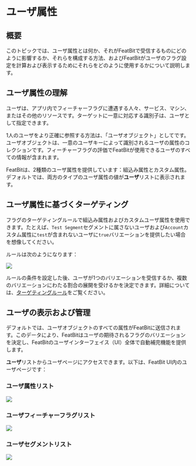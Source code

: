 # ユーザ属性

## 概要

このトピックでは、ユーザ属性とは何か、それがFeatBitで受信するものにどのように影響するか、それらを構成する方法、およびFeatBitがユーザのフラグ設定を計算および表示するためにそれらをどのように使用するかについて説明します。

## ユーザ属性の理解

ユーザは、アプリ内でフィーチャーフラグに遭遇する人々、サービス、マシン、またはその他のリソースです。ターゲットに一意に対応する識別子は、ユーザとして指定できます。

1人のユーザをより正確に参照する方法は、「ユーザオブジェクト」としてです。ユーザオブジェクトは、一意のユーザキーによって識別されるユーザの属性のコレクションです。フィーチャーフラグの評価でFeatBitが使用できるユーザのすべての情報が含まれます。

FeatBitは、2種類のユーザ属性を提供しています：組込み属性とカスタム属性。デフォルトでは、両方のタイプのユーザ属性の値が**ユーザ**リストに表示されます。

## ユーザ属性に基づくターゲティング

フラグのターゲティングルールで組込み属性およびカスタムユーザ属性を使用できます。たとえば、`Test Segment`セグメントに属さないユーザおよび`Account`カスタム属性に`test`が含まれないユーザに`true`バリエーションを提供したい場合を想像してください。

ルールは次のようになります：

![](../../feature-flags/assets/users-and-user-segments/user-attributes/001.webp)

ルールの条件を設定した後、ユーザが1つのバリエーションを受信するか、複数のバリエーションにわたる割合の展開を受けるかを決定できます。詳細については、[ターゲティングルール](../targeting-users-with-flags/targeting-rules.md)をご覧ください。

## ユーザの表示および管理

デフォルトでは、ユーザオブジェクトのすべての属性がFeatBitに送信されます。このデータにより、FeatBitはユーザの期待されるフラグのバリエーションを決定し、FeatBitのユーザインターフェイス（UI）全体で自動補完機能を提供します。

**ユーザ**リストからユーザページにアクセスできます。以下は、FeatBit UI内のユーザページです：

### ユーザ属性リスト

![](../../feature-flags/assets/users-and-user-segments/user-attributes/002.webp)

### ユーザフィーチャーフラグリスト

![](../../feature-flags/assets/users-and-user-segments/user-attributes/003.webp)

### ユーザセグメントリスト

![](../../feature-flags/assets/users-and-user-segments/user-attributes/004.webp)